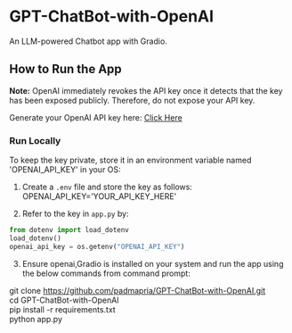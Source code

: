 # GPT-ChatBot-with-OpenAI   
An LLM-powered Chatbot app with Gradio.

## How to Run the App
**Note:** OpenAI immediately revokes the API key once it detects that the key has been exposed publicly. Therefore, do not expose your API key.

Generate your OpenAI API key here: [Click Here](https://platform.openai.com/account/api-keys)

### Run Locally
To keep the key private, store it in an environment variable named 'OPENAI_API_KEY' in your OS:   

1. Create a `.env` file and store the key as follows:     
OPENAI_API_KEY='YOUR_API_KEY_HERE'

2. Refer to the key in `app.py` by:
```python
from dotenv import load_dotenv
load_dotenv()
openai_api_key = os.getenv("OPENAI_API_KEY")
```

3. Ensure openai,Gradio is installed on your system and run the app using the below commands from command prompt:

git clone https://github.com/padmapria/GPT-ChatBot-with-OpenAI.git    
cd GPT-ChatBot-with-OpenAI    
pip install -r requirements.txt    
python app.py    



